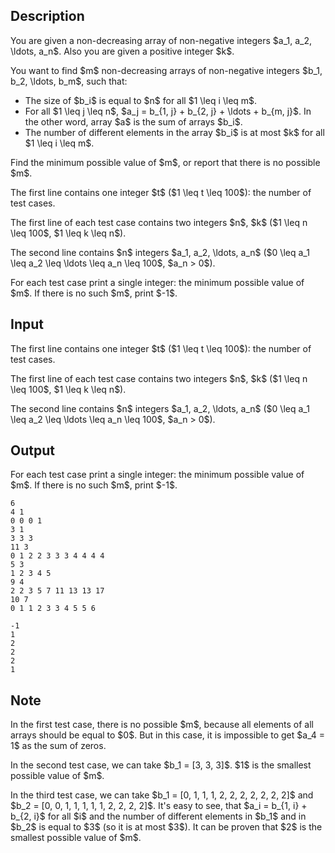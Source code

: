 ## Description

<div><p>You are given a <span class="tex-font-style-bf">non-decreasing</span> array of <span class="tex-font-style-bf">non-negative</span> integers $a_1, a_2, \ldots, a_n$. Also you are given a positive integer $k$.</p><p>You want to find $m$ <span class="tex-font-style-bf">non-decreasing</span> arrays of <span class="tex-font-style-bf">non-negative</span> integers $b_1, b_2, \ldots, b_m$, such that:</p><ul> <li> The size of $b_i$ is equal to $n$ for all $1 \leq i \leq m$. </li><li> For all $1 \leq j \leq n$, $a_j = b_{1, j} + b_{2, j} + \ldots + b_{m, j}$. In the other word, array $a$ is the sum of arrays $b_i$. </li><li> The number of different elements in the array $b_i$ is at most $k$ for all $1 \leq i \leq m$. </li></ul><p>Find the minimum possible value of $m$, or report that there is no possible $m$.</p></div><div class="input-specification"><p>The first line contains one integer $t$ ($1 \leq t \leq 100$): the number of test cases.</p><p>The first line of each test case contains two integers $n$, $k$ ($1 \leq n \leq 100$, $1 \leq k \leq n$).</p><p>The second line contains $n$ integers $a_1, a_2, \ldots, a_n$ ($0 \leq a_1 \leq a_2 \leq \ldots \leq a_n \leq 100$, $a_n &gt; 0$).</p></div><div class="output-specification"><p>For each test case print a single integer: the minimum possible value of $m$. If there is no such $m$, print $-1$.</p></div>

## Input

<p>The first line contains one integer $t$ ($1 \leq t \leq 100$): the number of test cases.</p><p>The first line of each test case contains two integers $n$, $k$ ($1 \leq n \leq 100$, $1 \leq k \leq n$).</p><p>The second line contains $n$ integers $a_1, a_2, \ldots, a_n$ ($0 \leq a_1 \leq a_2 \leq \ldots \leq a_n \leq 100$, $a_n &gt; 0$).</p>

## Output

<p>For each test case print a single integer: the minimum possible value of $m$. If there is no such $m$, print $-1$.</p>





```input1
6
4 1
0 0 0 1
3 1
3 3 3
11 3
0 1 2 2 3 3 3 4 4 4 4
5 3
1 2 3 4 5
9 4
2 2 3 5 7 11 13 13 17
10 7
0 1 1 2 3 3 4 5 5 6
```




```output1
-1
1
2
2
2
1
```



## Note

<p>In the first test case, there is no possible $m$, because all elements of all arrays should be equal to $0$. But in this case, it is impossible to get $a_4 = 1$ as the sum of zeros.</p><p>In the second test case, we can take $b_1 = [3, 3, 3]$. $1$ is the smallest possible value of $m$.</p><p>In the third test case, we can take $b_1 = [0, 1, 1, 1, 2, 2, 2, 2, 2, 2, 2]$ and $b_2 = [0, 0, 1, 1, 1, 1, 1, 2, 2, 2, 2]$. It's easy to see, that $a_i = b_{1, i} + b_{2, i}$ for all $i$ and the number of different elements in $b_1$ and in $b_2$ is equal to $3$ (so it is at most $3$). It can be proven that $2$ is the smallest possible value of $m$.</p>

